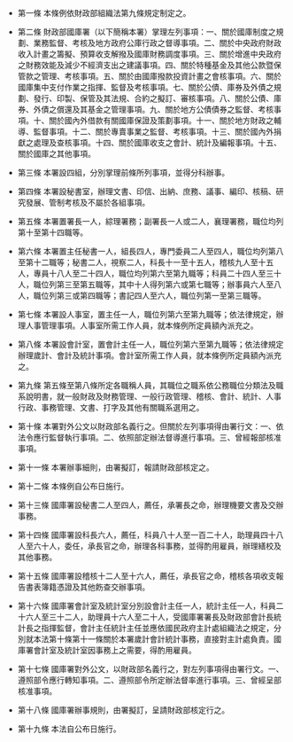 * 第一條 本條例依財政部組織法第九條規定制定之。

* 第二條 財政部國庫署（以下簡稱本署）掌理左列事項：一、關於國庫制度之規劃、業務監督、考核及地方政府公庫行政之督導事項。二、關於中央政府財政收入計畫之籌擬、預算收支解撥及國庫財務調度事項。三、關於增進中央政府之財務效能及減少不經濟支出之建議事項。四、關於特種基金及其他公款暨保管款之管理、考核事項。五、關於由國庫撥款投資計畫之會核事項。六、關於國庫集中支付作業之指揮、監督及考核事項。七、關於公債、庫券及外債之規劃、發行、印製、保管及其法規、合約之擬訂、審核事項。八、關於公債、庫券、外債之償還及其基金之管理事項。九、關於地方公債債券之監督、考核事項。十、關於國內外借款有關國庫保證及策劃事項。十一、關於地方財政之輔導、監督事項。十二、關於專賣事業之監督、考核事項。十三、關於國內外捐獻之處理及查核事項。十四、關於國庫收支之會計、統計及編報事項。十五、關於國庫之其他事項。

* 第三條 本署設四組，分別掌理前條所列事項，並得分科辦事。

* 第四條 本署設秘書室，辦理文書、印信、出納、庶務、議事、編印、核稿、研究發展、管制考核及不屬於各組事項。

* 第五條 本署置署長一人，綜理署務；副署長一人或二人，襄理署務，職位均列第十至第十四職等。

* 第六條 本署置主任秘書一人，組長四人，專門委員二人至四人，職位均列第八至第十二職等；秘書二人，視察二人，科長十一至十五人，稽核九人至十五人，專員十八人至二十四人，職位均列第六至第九職等；科員二十四人至三十人，職位列第三至第五職等，其中十人得列第六或第七職等；辦事員六人至八人，職位列第三或第四職等；書記四人至六人，職位列第一至第三職等。

* 第七條 本署設人事室，置主任一人，職位列第六至第九職等；依法律規定，辦理人事管理事項。人事室所需工作人員，就本條例所定員額內派充之。

* 第八條 本署設會計室，置會計主任一人，職位列第六至第九職等；依法律規定辦理歲計、會計及統計事項。會計室所需工作人員，就本條例所定員額內派充之。

* 第九條 第五條至第八條所定各職稱人員，其職位之職系依公務職位分類法及職系說明書，就一般財政及財務管理、一般行政管理、稽核、會計、統計、人事行政、事務管理、文書、打字及其他有關職系選用之。

* 第十條 本署對外公文以財政部名義行之。但關於左列事項得由署行文：一、依法令應行監督執行事項。二、依照部定辦法督導進行事項。三、曾經報部核准事項。

* 第十一條 本署辦事細則，由署擬訂，報請財政部核定之。

* 第十二條 本條例自公布日施行。

* 第十三條 國庫署設秘書二人至四人，薦任，承署長之命，辦理機要文書及交辦事務。

* 第十四條 國庫署設科長六人，薦任，科員八十人至一百二十人，助理員四十八人至六十人，委任，承長官之命，辦理各科事務，並得酌用雇員，辦理繕校及其他事務。

* 第十五條 國庫署設稽核十二人至十六人，薦任，承長官之命，稽核各項收支報告書表簿籍憑證及其他飭查交辦事項。

* 第十六條 國庫署會計室及統計室分別設會計主任一人，統計主任一人，科員二十六人至三十二人，助理員十六人至二十人，受國庫署署長及財政部會計長統計長之指揮監督，會計主任統計主任並應依國民政府主計處組織法之規定，分別就本法第十條第十一條關於本署歲計會計統計事務，直接對主計處負責。國庫署會計室及統計室因事務上之需要，得酌用雇員。

* 第十七條 國庫署對外公文，以財政部名義行之，對左列事項得由署行文。一、遵照部令應行轉知事項。二、遵照部令所定辦法督率進行事項。三、曾經呈部核准事項。

* 第十八條 國庫署辦事規則，由署擬訂，呈請財政部核定行之。

* 第十九條 本法自公布日施行。

